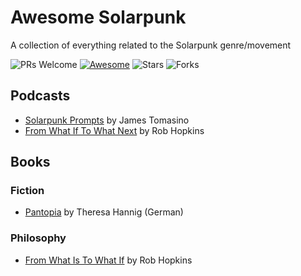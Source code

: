 # Awesome Solarpunk
A collection of everything related to the Solarpunk genre/movement

![PRs Welcome](https://img.shields.io/badge/PRs-Welcome-green) [![Awesome](https://awesome.re/badge.svg)](https://awesome.re) ![Stars](https://img.shields.io/github/stars/xldrkp/Awesome-Solarpunk?color=yellow)  ![Forks](https://img.shields.io/github/forks/xldrkp/Awesome-Solarpunk?color=blue&label=Fork)

## Podcasts

- [Solarpunk Prompts](https://podcast.tomasino.org/@SolarpunkPrompts/episodes) by James Tomasino
- [From What If To What Next](https://podcasts.apple.com/gb/podcast/from-what-if-to-what-next/id1538281063) by Rob Hopkins

## Books

### Fiction

- [Pantopia](https://www.fischerverlage.de/buch/theresa-hannig-pantopia-9783596706402) by Theresa Hannig (German)

### Philosophy

- [From What Is To What If](https://www.robhopkins.net/the-book/) by Rob Hopkins
